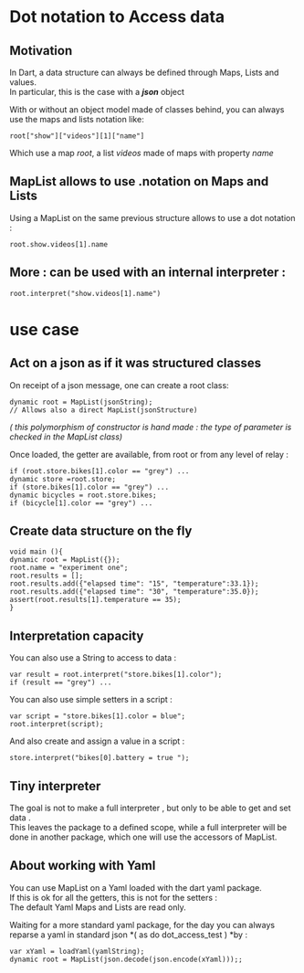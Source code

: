 # Dot notation to Access data
## Motivation
In Dart, a data structure can always be defined through Maps, Lists
and values.  
In particular, this is the case with a ***json*** object

With or without an object model made of classes behind, you can always
use the maps and lists notation like:

`root["show"]["videos"][1]["name"]`

Which use a map *root*, a list *videos* made of maps with property
*name*

## MapList allows to use .notation on Maps and Lists
Using a MapList on the same previous structure allows to use a dot notation :

    root.show.videos[1].name

## More : can be used with an internal interpreter :

    root.interpret("show.videos[1].name")

# use case
## Act on a json as if it was structured classes
On receipt of a json message, one can create a root class:

    dynamic root = MapList(jsonString);
    // Allows also a direct MapList(jsonStructure)

*( this polymorphism of constructor is hand made : the type of parameter
is checked in the MapList class)*

Once loaded, the getter are available, from root or from any level of
relay :

    if (root.store.bikes[1].color == "grey") ...   
    dynamic store =root.store;
    if (store.bikes[1].color == "grey") ...  
    dynamic bicycles = root.store.bikes;  
    if (bicycle[1].color == "grey") ... 

## Create data structure on the fly

    void main (){  
    dynamic root = MapList({});  
    root.name = "experiment one";  
    root.results = [];  
    root.results.add({"elapsed time": "15", "temperature":33.1});  
    root.results.add({"elapsed time": "30", "temperature":35.0});  
    assert(root.results[1].temperature == 35);  
    }

## Interpretation capacity
You can also use a String to access to data :

    var result = root.interpret("store.bikes[1].color");
    if (result == "grey") ... 

You can also use simple setters in a script :

    var script = "store.bikes[1].color = blue";
    root.interpret(script); 

And also create and assign a value in a script :

    store.interpret("bikes[0].battery = true ");

## Tiny interpreter
The goal is not to make a full interpreter , but only to be able to get
and set data .  
This leaves the package to a defined scope, while a full interpreter
will be done in another package, which one will use the accessors of
MapList.

## About working with Yaml
 You can use MapList on a Yaml loaded with the dart yaml package.  
 If this is ok for all the getters, this is not for the setters :  
 The default Yaml Maps and Lists are read only.

 Waiting for a more standard yaml package, for the day you can always
 reparse a yaml in standard json *( as do dot_access_test ) *by :
    
    var xYaml = loadYaml(yamlString);
    dynamic root = MapList(json.decode(json.encode(xYaml)));;



